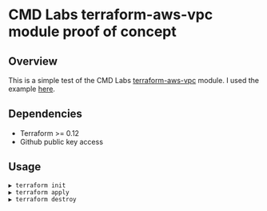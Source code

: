 # CMD Labs terraform-aws-vpc module proof of concept

## Overview

This is a simple test of the CMD Labs [terraform-aws-vpc](https://github.com/cmdlabs/terraform-aws-vpc) module. I used the example [here](https://github.com/cmdlabs/terraform-aws-vpc/blob/master/example/main.tf).

## Dependencies

- Terraform >= 0.12
- Github public key access

## Usage

```text
▶ terraform init
▶ terraform apply
▶ terraform destroy
```

